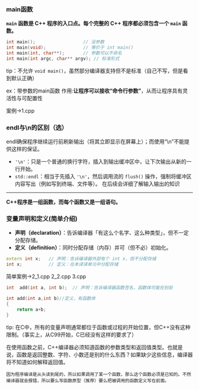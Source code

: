 ### main函数
 **`main` 函数是 C++ 程序的入口点。每个完整的 C++ 程序都必须包含一个 `main` 函数。**
```cpp
int main();                  // 没参数
int main(void);              // 等价于 int main()
int main(int, char**);       // 参数可以不命名
int main(int argc, char** argv); // 标准形式
```
tip：不允许 `void main()`，虽然部分编译器支持但不是标准（自己不写，但是看到默认正确）

ex：带参数的main函数
作用:**让程序可以接收“命令行参数”**，从而让程序具有灵活性与可配置性

案例->1.cpp
### endl与\n的区别（选）
endl确保程序继续运行前刷新输出（将其立即显示在屏幕上）；而使用“\n”不能提供这样的保证。
- `'\n'`：只是一个普通的换行字符，插入到输出缓冲区中，让下次输出从新的一行开始。
- `std::endl`：相当于先插入 `'\n'`，然后调用流的 `flush()` 操作，强制将缓冲区内容写出（例如写到终端、文件等）。
在后续会详细了解输入输出的知识

---
**C++程序是一组函数，而每个函数又是一组语句。**

### 变量声明和定义(简单介绍)
- **声明（declaration）**：告诉编译器「有这么个名字、这么种类型」，但不一定分配存储。
- **定义（definition）**：同时分配存储（内存）并可（但不必）初始化。
```cpp
extern int x;   // 声明：告诉编译器外部有个 int x，但不分配存储
int x;          // 定义：在本译译单元中分配存储
```
简单案例->2_1.cpp 2_2.cpp 3.cpp
```cpp
int  add(int a, int b);  // 声明：告诉编译器函数签名，函数体可能在别处
```
```cpp
int add(int a,int b)//定义，有函数体
{
	return a+b;
}
```


tip:
	在C中，所有的变量声明通常都位于函数或过程的开始位置，但C++没有这种限制。（事实上，从C99开始，C已经没有这样的要求了）

在使用函数之前，C++编译器必须知道函数的参数类型和返回值类型。也就是说，函数是返回整数、字符、小数还是别的什么东西？如果缺少这些信息，编译器将不知道如何解释返回值。

	因为程序编译是从头读到尾的，所以如果调用了某一个函数，那么这个函数必须是已知的。不然编译器就会报错，所以要么写函数原型（推荐）要么把被调用的函数定义写在前面。
